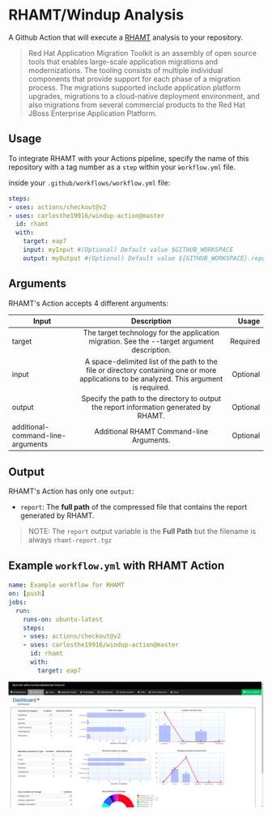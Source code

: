 # RHAMT/Windup Analysis
A Github Action that will execute a [RHAMT](https://developers.redhat.com/products/rhamt/overview) analysis to your repository.

> Red Hat Application Migration Toolkit is an assembly of open source tools that enables large-scale application migrations and modernizations. The tooling consists of multiple individual components that provide support for each phase of a migration process. The migrations supported include application platform upgrades, migrations to a cloud-native deployment environment, and also migrations from several commercial products to the Red Hat JBoss Enterprise Application Platform.

## Usage

To integrate RHAMT with your Actions pipeline, specify the name of this repository with a tag number as a `step` within your `ẁorkflow.yml` file.

inside your `.github/workflows/workflow.yml` file:

```yaml
steps:
- uses: actions/checkout@v2
- uses: carlosthe19916/windup-action@master
  id: rhamt
  with:
    target: eap7
    input: myInput #(Optional) Default value $GITHUB_WORKSPACE
    output: myOutput #(Optional) Default value ${GITHUB_WORKSPACE}.report
```

## Arguments
RHAMT's Action accepts 4 different arguments:


| Input        | Description           | Usage  |
| ------------- |:-------------:| -----:|
| target      | The target technology for the application migration. See the --target argument description. | Required |
| input      | A space-delimited list of the path to the file or directory containing one or more applications to be analyzed. This argument is required.      |   Optional |
| output | Specify the path to the directory to output the report information generated by RHAMT.      |    Optional |
| additional-command-line-arguments | Additional RHAMT Command-line Arguments. | Optional |

## Output
RHAMT's Action has only one `output`:
- `report`: The **full path** of the compressed file that contains the report generated by RHAMT.

> NOTE: The `report` output variable is the **Full Path** but the filename is always `rhamt-report.tgz`  
## Example `workflow.yml` with RHAMT Action
```yaml
name: Example workflow for RHAMT
on: [push]
jobs:
  run:
    runs-on: ubuntu-latest
    steps:
    - uses: actions/checkout@v2
    - uses: carlosthe19916/windup-action@master
      id: rhamt
      with:
        target: eap7
```

![RHAMT Report](./screenshot.png "Report generated by RHAMT")
